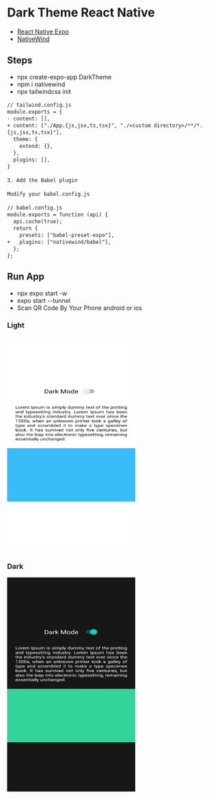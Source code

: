 # Dark Theme React Native

- [React Native Expo](https://reactnative.dev/)
- [NativeWind](https://www.nativewind.dev/quick-starts/expo)


## Steps

- npx create-expo-app DarkTheme
- npm i nativewind
- npx tailwindcss init
```
// tailwind.config.js
module.exports = {
- content: [],
+ content: ["./App.{js,jsx,ts,tsx}", "./<custom directory>/**/*.{js,jsx,ts,tsx}"],
  theme: {
    extend: {},
  },
  plugins: [],
}

3. Add the Babel plugin

Modify your babel.config.js

// babel.config.js
module.exports = function (api) {
  api.cache(true);
  return {
    presets: ["babel-preset-expo"],
+   plugins: ["nativewind/babel"],
  };
};
```

## Run App
- npx expo start -w
- expo start --tunnel
- Scan QR Code By Your Phone android or ios


### Light
<img src="light.jpg" style="width:300px; height:500px" alt="Light Mode">


### Dark
<img src="dark.jpg" style="width:300px; height:500px" alt="Dark Mode">
